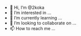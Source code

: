 - 👋 Hi, I’m @2koka
- 👀 I’m interested in ...
- 🌱 I’m currently learning ...
- 💞️ I’m looking to collaborate on ...
- 📫 How to reach me ...

<!---
2koka/2koka is a ✨ special ✨ repository because its `README.md` (this file) appears on your GitHub profile.
You can click the Preview link to take a look at your changes.
--->
